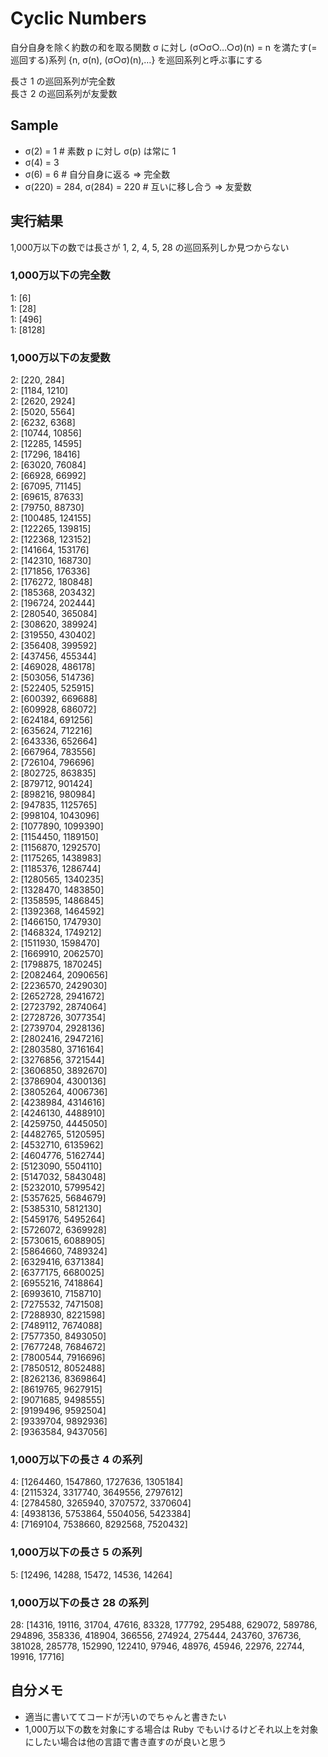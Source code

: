 # Cyclic Numbers
自分自身を除く約数の和を取る関数 σ に対し (σ○σ○…○σ)(n) = n を満たす(=巡回する)系列 {n, σ(n), (σ○σ)(n),…} を巡回系列と呼ぶ事にする

長さ 1 の巡回系列が完全数  
長さ 2 の巡回系列が友愛数

## Sample
* σ(2) = 1 # 素数 p に対し σ(p) は常に 1
* σ(4) = 3
* σ(6) = 6 # 自分自身に返る ⇒ 完全数
* σ(220) = 284, σ(284) = 220 # 互いに移し合う ⇒ 友愛数


## 実行結果

1,000万以下の数では長さが 1, 2, 4, 5, 28 の巡回系列しか見つからない

### 1,000万以下の完全数
1: [6]  
1: [28]  
1: [496]  
1: [8128]

### 1,000万以下の友愛数
2: [220, 284]  
2: [1184, 1210]  
2: [2620, 2924]  
2: [5020, 5564]  
2: [6232, 6368]  
2: [10744, 10856]  
2: [12285, 14595]  
2: [17296, 18416]  
2: [63020, 76084]  
2: [66928, 66992]  
2: [67095, 71145]  
2: [69615, 87633]  
2: [79750, 88730]  
2: [100485, 124155]  
2: [122265, 139815]  
2: [122368, 123152]  
2: [141664, 153176]  
2: [142310, 168730]  
2: [171856, 176336]  
2: [176272, 180848]  
2: [185368, 203432]  
2: [196724, 202444]  
2: [280540, 365084]  
2: [308620, 389924]  
2: [319550, 430402]  
2: [356408, 399592]  
2: [437456, 455344]  
2: [469028, 486178]  
2: [503056, 514736]  
2: [522405, 525915]  
2: [600392, 669688]  
2: [609928, 686072]  
2: [624184, 691256]  
2: [635624, 712216]  
2: [643336, 652664]  
2: [667964, 783556]  
2: [726104, 796696]  
2: [802725, 863835]  
2: [879712, 901424]  
2: [898216, 980984]  
2: [947835, 1125765]  
2: [998104, 1043096]  
2: [1077890, 1099390]  
2: [1154450, 1189150]  
2: [1156870, 1292570]  
2: [1175265, 1438983]  
2: [1185376, 1286744]  
2: [1280565, 1340235]  
2: [1328470, 1483850]  
2: [1358595, 1486845]  
2: [1392368, 1464592]  
2: [1466150, 1747930]  
2: [1468324, 1749212]  
2: [1511930, 1598470]  
2: [1669910, 2062570]  
2: [1798875, 1870245]  
2: [2082464, 2090656]  
2: [2236570, 2429030]  
2: [2652728, 2941672]  
2: [2723792, 2874064]  
2: [2728726, 3077354]  
2: [2739704, 2928136]  
2: [2802416, 2947216]  
2: [2803580, 3716164]  
2: [3276856, 3721544]  
2: [3606850, 3892670]  
2: [3786904, 4300136]  
2: [3805264, 4006736]  
2: [4238984, 4314616]  
2: [4246130, 4488910]  
2: [4259750, 4445050]  
2: [4482765, 5120595]  
2: [4532710, 6135962]  
2: [4604776, 5162744]  
2: [5123090, 5504110]  
2: [5147032, 5843048]  
2: [5232010, 5799542]  
2: [5357625, 5684679]  
2: [5385310, 5812130]  
2: [5459176, 5495264]  
2: [5726072, 6369928]  
2: [5730615, 6088905]  
2: [5864660, 7489324]  
2: [6329416, 6371384]  
2: [6377175, 6680025]  
2: [6955216, 7418864]  
2: [6993610, 7158710]  
2: [7275532, 7471508]  
2: [7288930, 8221598]  
2: [7489112, 7674088]  
2: [7577350, 8493050]  
2: [7677248, 7684672]  
2: [7800544, 7916696]  
2: [7850512, 8052488]  
2: [8262136, 8369864]  
2: [8619765, 9627915]  
2: [9071685, 9498555]  
2: [9199496, 9592504]  
2: [9339704, 9892936]  
2: [9363584, 9437056]  

### 1,000万以下の長さ 4 の系列
4: [1264460, 1547860, 1727636, 1305184]  
4: [2115324, 3317740, 3649556, 2797612]  
4: [2784580, 3265940, 3707572, 3370604]  
4: [4938136, 5753864, 5504056, 5423384]  
4: [7169104, 7538660, 8292568, 7520432]

### 1,000万以下の長さ 5 の系列
5: [12496, 14288, 15472, 14536, 14264]  

### 1,000万以下の長さ 28 の系列
28: [14316, 19116, 31704, 47616, 83328, 177792, 295488, 629072, 589786, 294896, 358336, 418904, 366556, 274924, 275444, 243760, 376736, 381028, 285778, 152990, 122410, 97946, 48976, 45946, 22976, 22744, 19916, 17716]


## 自分メモ
* 適当に書いててコードが汚いのでちゃんと書きたい
* 1,000万以下の数を対象にする場合は Ruby でもいけるけどそれ以上を対象にしたい場合は他の言語で書き直すのが良いと思う

